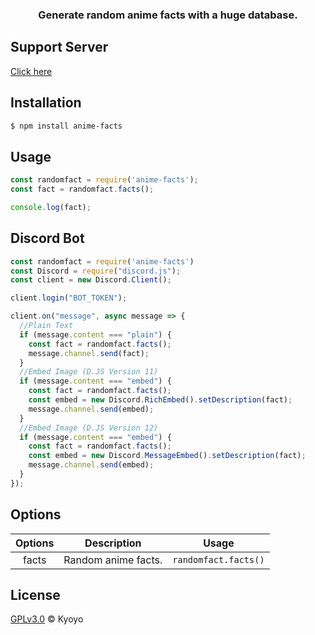 <h3 align="center"><strong>Generate random anime facts with a huge database.</strong></h3>

## Support Server
[Click here](https://discord.gg/UJgGFmd)

## Installation
```bash
$ npm install anime-facts
```

## Usage
```javascript
const randomfact = require('anime-facts');
const fact = randomfact.facts();

console.log(fact);
```

## Discord Bot
```javascript
const randomfact = require('anime-facts')
const Discord = require("discord.js");
const client = new Discord.Client();

client.login("BOT_TOKEN");

client.on("message", async message => {
  //Plain Text
  if (message.content === "plain") {
    const fact = randomfact.facts();
    message.channel.send(fact);
  }
  //Embed Image (D.JS Version 11)
  if (message.content === "embed") {
    const fact = randomfact.facts();
    const embed = new Discord.RichEmbed().setDescription(fact);
    message.channel.send(embed);
  }
  //Embed Image (D.JS Version 12)
  if (message.content === "embed") {
    const fact = randomfact.facts();
    const embed = new Discord.MessageEmbed().setDescription(fact);
    message.channel.send(embed);
  }
});
```

## Options
**Options** | **Description** | **Usage**
:---: | --- | ---
facts | Random anime facts. | `randomfact.facts()`


## License
[GPLv3.0](https://github.com/notkyoyo/anime-facts/blob/master/LICENSE) © Kyoyo
